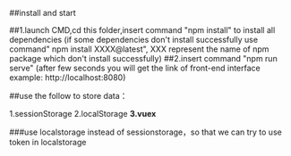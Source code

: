 ##install and start

##1.launch CMD,cd this folder,insert command "npm install" to install all dependencies (if some dependencies don't install successfully use command" npm install XXXX@latest", XXX represent the name of npm package which don't install successfully)
##2.insert command "npm run serve" (after few seconds you will get the link of front-end interface example: http://localhost:8080)

##use the follow to store data：

1.sessionStorage
2.localStorage
**3.vuex**


###use localstorage instead of sessionstorage，so that we can try to use token in localstorage